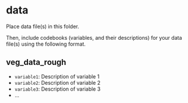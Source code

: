 # data

Place data file(s) in this folder.

Then, include codebooks (variables, and their descriptions) for your data file(s)
using the following format.

## veg_data_rough

- `variable1`: Description of variable 1
- `variable2`: Description of variable 2
- `variable3`: Description of variable 3
- ...
